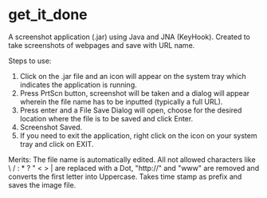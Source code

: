 # get_it_done
A screenshot application (.jar) using Java and JNA (KeyHook). Created to take screenshots of webpages and save with URL name.

Steps to use:

1) Click on the .jar file and an icon will appear on the system tray which indicates the application is running.
2) Press PrtScn button, screenshot will be taken and a dialog will appear wherein the file name has to be inputted (typically a full URL).
3) Press enter and a File Save Dialog will open, choose for the desired location where the file is to be saved and click Enter.
4) Screenshot Saved.
5) If you need to exit the application, right click on the icon on your system tray and click on EXIT. 

Merits:
The file name is automatically edited. All not allowed characters like \ / : * ? " < > | are replaced with a Dot,
"http://" and "www" are removed and converts the first letter into Uppercase. Takes time stamp as prefix and saves the image file.
